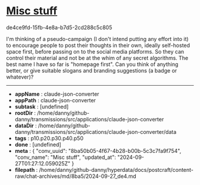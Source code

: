 # [Misc stuff](https://claude.ai/chat/8ba50b05-4f67-4b28-b00b-5c3c7fa9f754)

de4ce9fd-15fb-4e8a-b7d5-2cd288c5c805

I'm thinking of a pseudo-campaign (I don't intend putting any effort into it) to encourage people to post their thoughts in their own, ideally self-hosted space first, before passing on to the social media platforms. So they can control their material and not be at the whim of any secret algorithms.
The best name I have so far is "homepage first". Can you think of anything better, or give suitable slogans and branding suggestions (a badge or whatever)?

---

* **appName** : claude-json-converter
* **appPath** : claude-json-converter
* **subtask** : [undefined]
* **rootDir** : /home/danny/github-danny/transmissions/src/applications/claude-json-converter
* **dataDir** : /home/danny/github-danny/transmissions/src/applications/claude-json-converter/data
* **tags** : p10.p20.p30.p40.p50
* **done** : [undefined]
* **meta** : {
  "conv_uuid": "8ba50b05-4f67-4b28-b00b-5c3c7fa9f754",
  "conv_name": "Misc stuff",
  "updated_at": "2024-09-27T01:27:12.059025Z"
}
* **filepath** : /home/danny/github-danny/hyperdata/docs/postcraft/content-raw/chat-archives/md/8ba5/2024-09-27_de4.md